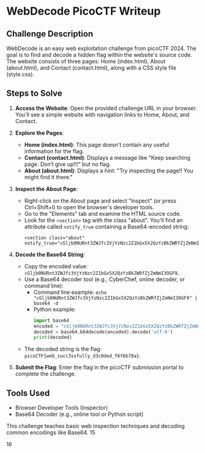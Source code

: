 # WebDecode PicoCTF Writeup

## Challenge Description
WebDecode is an easy web exploitation challenge from picoCTF 2024. The goal is to find and decode a hidden flag within the website's source code. The website consists of three pages: Home (index.html), About (about.html), and Contact (contact.html), along with a CSS style file (style.css).

## Steps to Solve

1. **Access the Website**: Open the provided challenge URL in your browser. You'll see a simple website with navigation links to Home, About, and Contact.

2. **Explore the Pages**:
   - **Home (index.html)**: This page doesn't contain any useful information for the flag.
   - **Contact (contact.html)**: Displays a message like "Keep searching page. Don’t give up!!!" but no flag.
   - **About (about.html)**: Displays a hint: "Try inspecting the page!! You might find it there."

3. **Inspect the About Page**:
   - Right-click on the About page and select "Inspect" (or press Ctrl+Shift+I) to open the browser's developer tools.
   - Go to the "Elements" tab and examine the HTML source code.
   - Look for the `<section>` tag with the class "about". You'll find an attribute called `notify_true` containing a Base64-encoded string:
     ```
     <section class="about" notify_true="cGljb0NURnt3ZWJfc3VjYzNzc2Z1bGx5X2QzYzBkZWRfZjZmNmI3OGF9">
     ```

4. **Decode the Base64 String**:
   - Copy the encoded value: `cGljb0NURnt3ZWJfc3VjYzNzc2Z1bGx5X2QzYzBkZWRfZjZmNmI3OGF9`.
   - Use a Base64 decoder tool (e.g., CyberChef, online decoder, or command line):
     - Command line example: `echo "cGljb0NURnt3ZWJfc3VjYzNzc2Z1bGx5X2QzYzBkZWRfZjZmNmI3OGF9" | base64 -d`
     - Python example:
       ```python
       import base64
       encoded = "cGljb0NURnt3ZWJfc3VjYzNzc2Z1bGx5X2QzYzBkZWRfZjZmNmI3OGF9"
       decoded = base64.b64decode(encoded).decode('utf-8')
       print(decoded)
       ```
   - The decoded string is the flag: `picoCTF{web_succ3ssfully_d3c0ded_f6f6b78a}`.

5. **Submit the Flag**: Enter the flag in the picoCTF submission portal to complete the challenge.

## Tools Used
- Browser Developer Tools (Inspector)
- Base64 Decoder (e.g., online tool or Python script)

This challenge teaches basic web inspection techniques and decoding common encodings like Base64.
<argument name="citation_id">15</argument>

<argument name="citation_id">16</argument>
